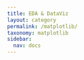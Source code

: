 ```yaml
---
title: EDA & DataViz
layout: category
permalink: /matplotlib/
taxonomy: matplotlib
sidebar:
  nav: docs
---
```

